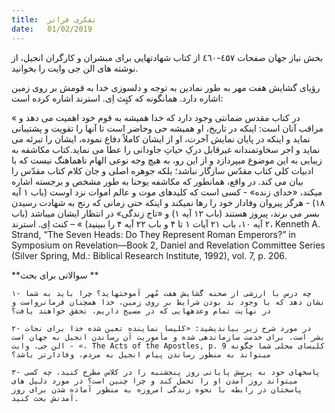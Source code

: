 ```yaml
---
title:  تفکری فراتر
date:   01/02/2019
---
```


بخش نیاز جهان صفحات ٤۵٧-٤٦۰ از کتاب شهادتهایی برای مبشران و کارگران انجیل، از نوشته های الن جی وایت را بخوانید.

رؤیای گشایش هفت مهر به طور نمادین به توجه و دلسوزی خدا به قومش بر روی زمین اشاره دارد. همانگونه که کنٍث اِی. استرند اشاره کرده است: 

« در کتاب مقدس ضمانتی وجود دارد که خدا همیشه به قوم خود اهمیت می دهد و مراقب آنان است: اینکه در تاریخ، او همیشه حی وحاضر است تا آنها را تقویت و پشتیبانی نماید و اینکه در پایان نمایش آخرت، او از ایشان کاملاً دفاع نموده، ایشان را تبرئه می نماید و اجر سخاوتمندانه غیرقابل درکِ حیاتِ جاودانی را عطا می نماید.کتاب مکاشفه به زیبایی به این موضوع میپردازد و از این رو، به هیچ وجه نوعی الهام ناهماهنگ نیست که با ادبیات کلی کتاب مقدّس سازگار نباشد؛ بلکه جوهره اصلی و جان کلام کتاب مقدّس را بیان می کند. در واقع، همانطور که مکاشفه یوحنا به طور مشخص و برجسته اشاره میکند، «خدای زنده» - کسی است که کلیدهای موت و عالم اموات نزد اوست (باب ۱ آیه ۱۸) - هرگز پیروان وفادار خود را رها نمیکند و اینکه حتی زمانی که رنج به شهادت رسیدن بسر می برند، پیروز هستند (باب ۱۲ آیه ۱) و «تاج زندگی» در انتظار ایشان میباشد (باب ۲ آیه ۱۰، باب ۲۱ آیات ۱ تا ۴ و باب ۲۲ آیه ۴ را ببینید) » – کنث اِی. استرند، Kenneth A. Strand, “The Seven Heads: Do They Represent Roman Emperors?” in Symposium on Revelation—Book 2, Daniel and Revelation Committee Series (Silver Spring, Md.: Biblical Research Institute, 1992), vol. 7, p. 206.

**سوالاتی برای بحث **

`۱- چه درس با ارزشی از صحنه گشایش هفت مُهر آموختهاید؟ چرا باید به شما نشان دهد که با وجود بد بودن شرایط بر روی زمین، خدا همچنان فرمانرواست و در نهایت تمام وعدههایی که در مسیح داریم، تحقق خواهند یافت؟`

`۲- در مورد شرح زیر بیاندیشید: «کلیسا نماینده تعین شده خدا برای نجات بشر است. برای خدمت سازماندهی شده و مأموریت آن رساندن انجیل به جهان است » - الن جی. وایت، The Acts of the Apostles, p. 9 کلیسای محلی شما چگونه میتواند به منظور رساندن پیام انجیل به مردم، وفادارتر باشد؟`

`۳- پاسخهای خود به پرسش پایانی روز پنجشنبه را در کلاس مطرح کنید. چه کسی میتواند روز آمدن او را تحمل کند و چرا چنین است؟ در مورد دلیل های پاسختان در رابطه با نحوه زندگی امروزه به منظور آماده شدن برای روز آمدنش بحث کنید.`